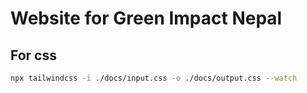 # Website for Green Impact Nepal

## For css

```bash
npx tailwindcss -i ./docs/input.css -o ./docs/output.css --watch
```
